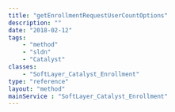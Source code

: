 ```yaml
---
title: "getEnrollmentRequestUserCountOptions"
description: ""
date: "2018-02-12"
tags:
    - "method"
    - "sldn"
    - "Catalyst"
classes:
    - "SoftLayer_Catalyst_Enrollment"
type: "reference"
layout: "method"
mainService : "SoftLayer_Catalyst_Enrollment"
---
```


